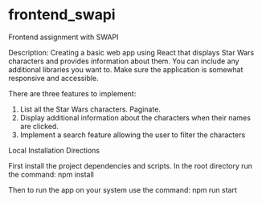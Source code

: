 # frontend_swapi
Frontend assignment with SWAPI

Description: 
Creating a basic web app using React that displays Star Wars characters and provides information about them. You can include any additional libraries you want to.
Make sure the application is somewhat responsive and accessible.

There are three features to implement:
1.	List all the Star Wars characters. Paginate. 
2.	Display additional information about the characters when their names are clicked. 
3.	Implement a search feature allowing the user to filter the characters

Local Installation Directions

First install the project dependencies and scripts. In the root directory run the command:
npm install

Then to run the app on your system use the command:
npm run start
